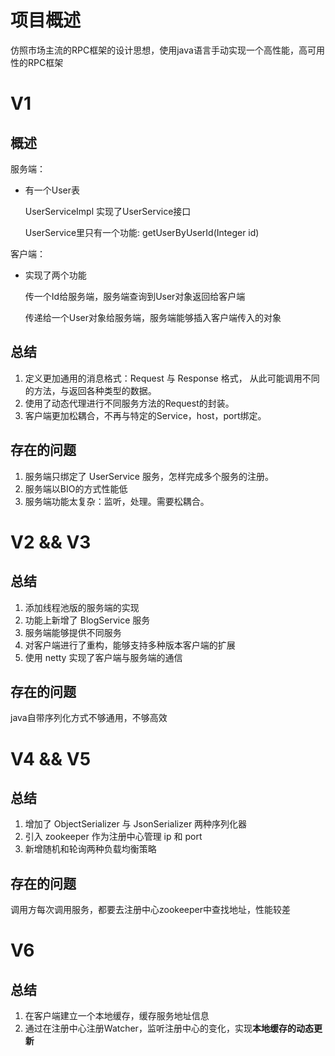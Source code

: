 # 项目概述

仿照市场主流的RPC框架的设计思想，使用java语言手动实现一个高性能，高可用性的RPC框架

# V1

## 概述

服务端：

* 有一个User表

  UserServiceImpl 实现了UserService接口

  UserService里只有一个功能: getUserByUserId(Integer id)

客户端：

* 实现了两个功能

  传一个Id给服务端，服务端查询到User对象返回给客户端

  传递给一个User对象给服务端，服务端能够插入客户端传入的对象

## 总结

1. 定义更加通用的消息格式：Request 与 Response 格式， 从此可能调用不同的方法，与返回各种类型的数据。
2. 使用了动态代理进行不同服务方法的Request的封装。
3. 客户端更加松耦合，不再与特定的Service，host，port绑定。

## 存在的问题

1. 服务端只绑定了 UserService 服务，怎样完成多个服务的注册。
2. 服务端以BIO的方式性能低
3. 服务端功能太复杂：监听，处理。需要松耦合。

# V2 && V3

## 总结

1. 添加线程池版的服务端的实现 
2. 功能上新增了 BlogService 服务 
3. 服务端能够提供不同服务
4. 对客户端进行了重构，能够支持多种版本客户端的扩展 
5. 使用 netty 实现了客户端与服务端的通信

## 存在的问题

java自带序列化方式不够通用，不够高效

# V4 && V5

## 总结

1. 增加了 ObjectSerializer 与 JsonSerializer 两种序列化器
2. 引入 zookeeper 作为注册中心管理 ip 和 port
3. 新增随机和轮询两种负载均衡策略

## 存在的问题

调用方每次调用服务，都要去注册中心zookeeper中查找地址，性能较差

# V6

## 总结

1. 在客户端建立一个本地缓存，缓存服务地址信息
2. 通过在注册中心注册Watcher，监听注册中心的变化，实现**本地缓存的动态更新**